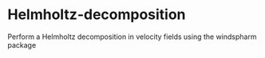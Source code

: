 # Helmholtz-decomposition
Perform a Helmholtz decomposition in velocity fields using the windspharm package

